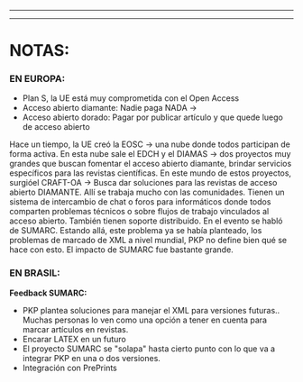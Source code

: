
---
---

# **NOTAS:**


### EN EUROPA:

- Plan S, la UE está muy comprometida con el Open Access
- Acceso abierto diamante: Nadie paga NADA -> 
- Acceso abierto dorado: Pagar por publicar artículo y que quede luego de acceso abierto

Hace un tiempo, la UE creó la EOSC -> una nube donde todos participan de forma activa.
En esta nube sale el EDCH y el DIAMAS -> dos proyectos muy grandes que buscan fomentar el acceso abierto diamante, brindar servicios específicos para las revistas científicas.
En este mundo de estos proyectos, surgióel CRAFT-OA -> Busca dar soluciones para las revistas de acceso abierto DIAMANTE.
Allí se trabaja mucho con las comunidades. Tienen un sistema de intercambio de chat o foros para informáticos donde todos comparten problemas técnicos o sobre flujos de trabajo vinculados al acceso abierto. También tienen soporte distribuido.
En el evento se habló de SUMARC. Estando allá, este problema ya se había planteado, los problemas de marcado de XML a nivel mundial, PKP no define bien qué se hace con esto. El impacto de SUMARC fue bastante grande.

### EN BRASIL:

**Feedback SUMARC:**
- PKP plantea soluciones para manejar el XML para versiones futuras.. Muchas personas lo ven como una opción a tener en cuenta para marcar artículos en revistas.
- Encarar LATEX en un futuro
- El proyecto SUMARC se "solapa" hasta cierto punto con lo que va a integrar PKP en una o dos versiones.
- Integración con PrePrints